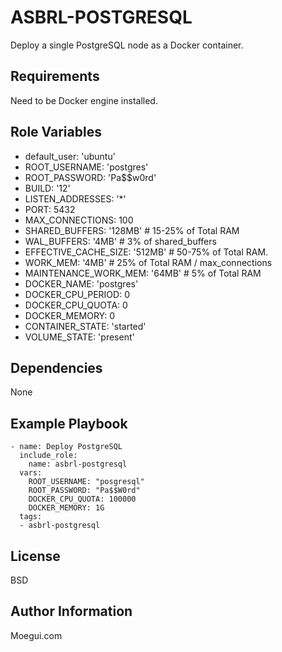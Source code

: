 ASBRL-POSTGRESQL
=========

Deploy a single PostgreSQL node as a Docker container.

Requirements
------------

Need to be Docker engine installed.

Role Variables
--------------

- default_user: 'ubuntu'
- ROOT_USERNAME: 'postgres'
- ROOT_PASSWORD: 'Pa$$w0rd'
- BUILD: '12'
- LISTEN_ADDRESSES: '*'
- PORT: 5432
- MAX_CONNECTIONS: 100
- SHARED_BUFFERS: '128MB' # 15-25% of Total RAM
- WAL_BUFFERS: '4MB' # 3% of shared_buffers
- EFFECTIVE_CACHE_SIZE: '512MB' # 50-75% of Total RAM.
- WORK_MEM: '4MB' # 25% of Total RAM / max_connections
- MAINTENANCE_WORK_MEM: '64MB' # 5% of Total RAM
- DOCKER_NAME: 'postgres'
- DOCKER_CPU_PERIOD: 0
- DOCKER_CPU_QUOTA: 0
- DOCKER_MEMORY: 0
- CONTAINER_STATE: 'started'
- VOLUME_STATE: 'present'

Dependencies
------------

None

Example Playbook
----------------

    - name: Deploy PostgreSQL
      include_role:
        name: asbrl-postgresql
      vars:
        ROOT_USERNAME: "posgresql"
        ROOT_PASSWORD: "Pa$$W0rd"
        DOCKER_CPU_QUOTA: 100000
        DOCKER_MEMORY: 1G
      tags:
      - asbrl-postgresql

License
-------

BSD

Author Information
------------------

Moegui.com